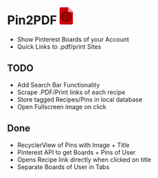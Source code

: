 #  Pin2PDF <img src="/doc/pin2pdf_logo.png" height="40"> 

* Show Pinterest Boards of your Account
* Quick Links to .pdf/print Sites


## TODO 
* Add Search Bar Functionality
* Scrape .PDF/Print links of each recipe
* Store tagged Recipes/Pins in local database
* Open Fullscreen image on click

## Done
* RecyclerView of Pins with Image + Title
* Pinterest API to get Boards + Pins of User
* Opens Recipe link directly when clicked on title
* Separate Boards of User in Tabs

